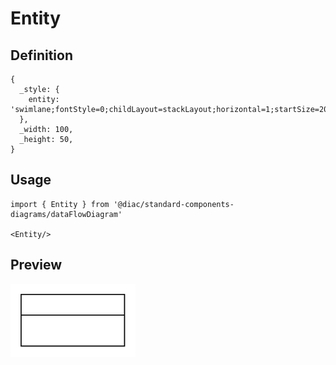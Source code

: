 # Entity

## Definition

```
{
  _style: { 
    entity: 'swimlane;fontStyle=0;childLayout=stackLayout;horizontal=1;startSize=20;fillColor=#ffffff;horizontalStack=0;resizeParent=1;resizeParentMax=0;resizeLast=0;collapsible=0;marginBottom=0;swimlaneFillColor=#ffffff;',
  },
  _width: 100,
  _height: 50,
}
```

## Usage

```
import { Entity } from '@diac/standard-components-diagrams/dataFlowDiagram'

<Entity/>
```

## Preview

<img src="./entity.png" width="200"/>
